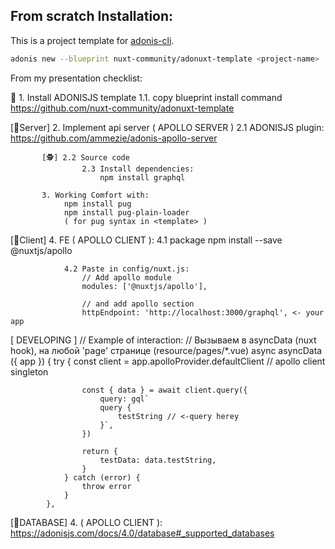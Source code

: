 ## From scratch Installation:

This is a project template for [adonis-cli](https://github.com/adonisjs/adonis-cli).

```bash
adonis new --blueprint nuxt-community/adonuxt-template <project-name>
```

From my presentation checklist:

🚀  1. Install ADONISJS template
    1.1. copy blueprint install command
    https://github.com/nuxt-community/adonuxt-template

[🔌Server] 2. Implement api server ( APOLLO SERVER )
                2.1 ADONISJS plugin:
                https://github.com/ammezie/adonis-apollo-server

           [🕵️] 2.2 Source code
                    2.3 Install dependencies:
                        npm install graphql

           3. Working Comfort with:
                npm install pug
                npm install pug-plain-loader
                ( for pug syntax in <template> )


[🔌Client] 4. FE ( APOLLO CLIENT ):
                4.1 package
                    npm install --save @nuxtjs/apollo

                4.2 Paste in config/nuxt.js:
                    // Add apollo module
                    modules: ['@nuxtjs/apollo'],

                    // and add apollo section
                    httpEndpoint: 'http://localhost:3000/graphql', <- your app

[ DEVELOPING ]
            // Example of interaction:
            // Вызываем в asyncData (nuxt hook), на любой 'page' странице (resource/pages/*.vue)
            async asyncData ({ app }) {
                try {
                    const client = app.apolloProvider.defaultClient // apollo client singleton

                    const { data } = await client.query({
                        query: gql`
                        query {
                            testString // <-query herey
                        }`,
                    })

                    return {
                        testData: data.testString,
                    }
                } catch (error) {
                    throw error
                }
            },


[🔌DATABASE] 4. ( APOLLO CLIENT ):
            https://adonisjs.com/docs/4.0/database#_supported_databases

